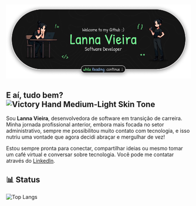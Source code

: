 ![Welcome to my Github, Lanna Vieira, Software Developer!](https://raw.githubusercontent.com/Lannavx/lannavx/main/github_banner.png)

## E aí, tudo bem? <img src="https://raw.githubusercontent.com/Tarikul-Islam-Anik/Animated-Fluent-Emojis/master/Emojis/Hand%20gestures/Victory%20Hand%20Medium-Light%20Skin%20Tone.png" alt="Victory Hand Medium-Light Skin Tone" width="25" height="25" />
Sou <b>Lanna Vieira</b>, desenvolvedora de software em transição de carreira. Minha jornada profissional anterior, embora mais focada no setor administrativo, sempre me possibilitou muito contato com tecnologia, e isso nutriu uma vontade que agora decidi abraçar e mergulhar de vez!


Estou sempre pronta para conectar, compartilhar ideias ou mesmo tomar um café virtual e conversar sobre tecnologia. Você pode me contatar através do [LinkedIn](https://www.linkedin.com/in/lanna-vieira/).


## 📊 Status

![Top Langs](https://github-readme-stats.vercel.app/api/top-langs/?username=lannavx&theme=dark&layout=compact)




